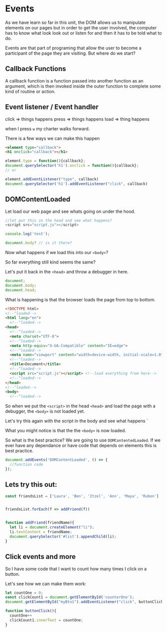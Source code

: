 # Events

As we have learn so far in this unit, the DOM allows us to manipulate elements on our pages but in order to get the user involved, the computer has to know what look look out or listen for and then it has to be told what to do. 

Events are that part of programing that allow the user to become a participant of the page they are visiting. But where do we start?


## Callback Functions

A callback function is a function passed into another function as an argument, which is then invoked inside the outer function to complete some kind of routine or action.

## Event listener / Event handler

click => things happens
press => things happens
load => thing happens

when I press `w` my charter walks forward. 

There is a few ways we can make this happen

```HTML
<element type="callback">
<h1 onclick="callback"></h1>
```
```js
element.type = function(){callback};
document.querySelector('h1').onclick = function(){callback};
// or

element.addEventListener("type", callback)
document.querySelector('h1').addEventListener("click", callback)
```

## DOMContentLoaded

Let load our web page and see whats going on under the hood. 

```js
//let put this in the head and see what happens?
<script src="script.js"></script>

console.log('test');

document.body? // is it there?
```

Now what happens if we load this into our `<body>`?

So far everything still kind seems the same?

Let's put it back in the `<head>` and throw a debugger in here.
```js
document;
document.body;
document.head;
```

What is happening is that the browser loads the page from top to bottom. 

```HTML
<!DOCTYPE html>
<!--^loaded-->
<html lang="en">
  <!--^loaded-->
<head>
  <!--^loaded-->
  <meta charset="UTF-8">
  <!--^loaded-->
  <meta http-equiv="X-UA-Compatible" content="IE=edge">
  <!--^loaded-->
  <meta name="viewport" content="width=device-width, initial-scale=1.0">
  <!--^loaded-->
  <title>Document</title>
  <!--^loaded-->
  <script src="script.js"></script> <!--load everything from here-->
  <!--^loaded-->
</head>
<!--^loaded-->
<body>
  <!--^loaded-->
```
So when we put the `<script>` in the head `<head>` and load the page with a debugger, the `<body>` is not loaded yet. 

Let's try this again with the script in the body and see what happens `

What you might notice is that the the `<body>` is now loaded.

So what is the best practice? We are going to use `DOMContentedLoaded`. If we ever have any dependance or have code that depends on elements this is best practice. 

```js
document.addEvents('DOMContentLoaded', () => {
  //function code  
});
```


## Lets try this out:

```js
const friendsList = ['Laura', 'Ben', 'Itzel', 'Ann', 'Maya', 'Ruben']


friendsList.forEach(f => addFriend(f))


function addFriend(friendName){
  let li = document.createElement("li");
  li.textContent = friendName;
  document.querySelector('#list').appendChild(li);
}
```

## Click events and more
So I have some code that I want to count how many times I click on a button. 

Let's see how we can make them work: 

```js
let countOne = 0;
const clickCount1 = document.getElementById('counterOne');
document.getElementById("myBtn1").addEventListener("click", buttonClick);

function buttonClick(){
  countOne++
  clickCount1.innerText = countOne;
}
```